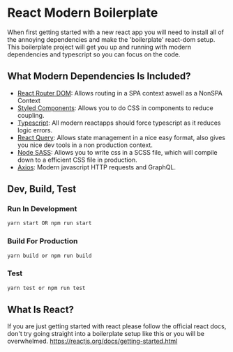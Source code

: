 # React Modern Boilerplate

When first getting started with a new react app you will need to install all of the annoying dependencies and make the 'boilerplate' react-dom setup.
This boilerplate project will get you up and running with modern dependencies and typescript so you can focus on the code.

## What Modern Dependencies Is Included?
- [React Router DOM](https://reactrouter.com/web/guides/quick-start): Allows routing in a SPA context aswell as a NonSPA Context
- [Styled Components](https://styled-components.com/docs/basics): Allows you to do CSS in components to reduce coupling.
- [Typescript](https://www.typescriptlang.org/): All modern reactapps should force typescript as it reduces logic errors.
- [React Query](https://react-query.tanstack.com/): Allows state management in a nice easy format, also gives you nice dev tools in a non production context.
- [Node SASS](https://www.npmjs.com/package/node-sass): Allows you to write css in a SCSS file, which will compile down to a efficient CSS file in production.
- [Axios](https://github.com/axios/axios): Modern javascript HTTP requests and GraphQL.

## Dev, Build, Test
### Run In Development
```sh
yarn start OR npm run start
```
### Build For Production
```sh
yarn build or npm run build
```
### Test
```sh
yarn test or npm run test
```

## What Is React?

If you are just getting started with react please follow the official react docs, don't try going straight into a boilerplate setup like this or you will be overwhelmed.
https://reactjs.org/docs/getting-started.html